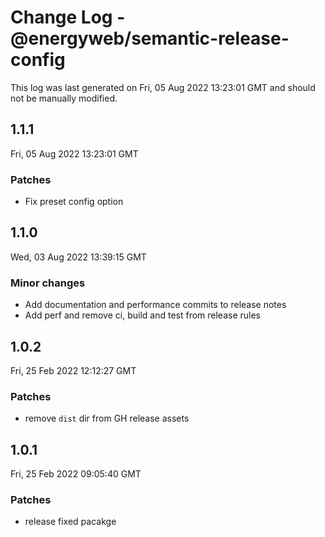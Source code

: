 # Change Log - @energyweb/semantic-release-config

This log was last generated on Fri, 05 Aug 2022 13:23:01 GMT and should not be manually modified.

## 1.1.1
Fri, 05 Aug 2022 13:23:01 GMT

### Patches

- Fix preset config option

## 1.1.0
Wed, 03 Aug 2022 13:39:15 GMT

### Minor changes

- Add documentation and performance commits to release notes
- Add perf and remove ci, build and test from release rules

## 1.0.2
Fri, 25 Feb 2022 12:12:27 GMT

### Patches

- remove `dist` dir from GH release assets

## 1.0.1
Fri, 25 Feb 2022 09:05:40 GMT

### Patches

- release fixed pacakge

